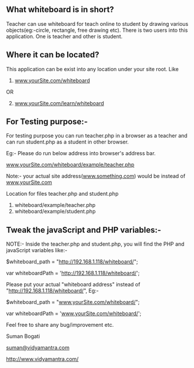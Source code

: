 What whiteboard is in short?
----------------------------

Teacher can use whiteboard for teach online to student by drawing various objects(eg:-circle, rectangle, free drawing etc). There is two users into this application. One is teacher and other is student.

Where it can be located?
-----------------------
This application can be exist into any location under your site root. Like

1) www.yourSite.com/whiteboard

OR

2) www.yourSite.com/learn/whiteboard


For Testing purpose:-
--------------------

For testing purpose you can run teacher.php in a browser as a teacher and can run student.php as a student in other browser. 

Eg:- Please do run below address into browser's address bar. 

www.yourSite.com/whiteboard/example/teacher.php 

Note:- your actual site address(www.something.com)  would be instead of www.yourSite.com

Location for files teacher.php and student.php

1) whiteboard/example/teacher.php
2) whiteboard/example/student.php


Tweak the javaScript and PHP variables:-
---------------------------------------

NOTE:-  Inside the teacher.php and student.php, you will find the PHP and javaScript variables like:-

$whiteboard_path = "http://192.168.1.118/whiteboard/";

var whiteboardPath =  'http://192.168.1.118/whiteboard/';


Please put your actual "whiteboard address" instead of "http://192.168.1.118/whiteboard/", Eg:-

$whiteboard_path = "www.yourSite.com/whiteboard/";

var whiteboardPath =  'www.yourSite.com/whiteboard/';


Feel free to share any bug/improvement etc.

Suman Bogati 

suman@vidyamantra.com

http://www.vidyamantra.com/
